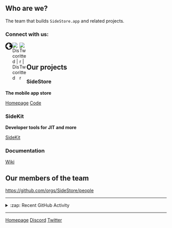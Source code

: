 <!-- 
Docs: How to use GitHub README and actions to auto-generate embedded content.
https://github.com/anuraghazra/github-readme-stats
https://www.youtube.com/watch?v=n6d4KHSKqGk
https://github.com/rahuldkjain/github-profile-readme-generator
 -->

## Who are we?

The team that builds `SideStore.app` and related projects.

### Connect with us:

<!--
[![Website](https://img.shields.io/website?label=sidestore.io&style=for-the-badge&url=https://sidestore.io)](https://sidestore.io)
[![Twitter Follow](https://img.shields.io/twitter/follow/sidestore_io?color=1DA1F2&logo=twitter&style=for-the-badge)](https://twitter.com/intent/follow?original_referer=https%3A%2F%2Fgithub.com%2Fsidestore&screen_name=sidestore)
[![GitHub Followers](https://img.shields.io/github/followers/sidestore?style=for-the-badge)]()
[![GitHub Sponsors](https://img.shields.io/github/sponsors/sidestore?style=for-the-badge
)]() 
-->

[<img align="left" alt="sidestore.io" width="22px" src="https://raw.githubusercontent.com/iconic/open-iconic/master/svg/globe.svg" />][website]
[<img align="left" alt="Discord | Discord" width="22px" src="https://cdn.jsdelivr.net/npm/simple-icons@v3/icons/discord.svg" />][discord]
[<img align="left" alt="Twitter | Twitter" width="22px" src="https://cdn.jsdelivr.net/npm/simple-icons@v3/icons/twitter.svg" />][twitter]

<br />
<br />

## Our projects

### SideStore

__The mobile app store__

[Homepage][website]
[Code][git.sidestore]

### SideKit

__Developer tools for JIT and more__

[SideKit][git.sidekit]

### Documentation

[Wiki][wiki]

## Our members of the team

https://github.com/orgs/SideStore/people

---

<details>
  <summary>:zap: Recent GitHub Activity</summary>

<!--START_SECTION:activity-->
1. 🗣 Commented on [#479](https://github.com/SideStore/SideStore/issues/479) in [SideStore/SideStore](https://github.com/SideStore/SideStore)
2. ❗️ Closed issue [#479](https://github.com/SideStore/SideStore/issues/479) in [SideStore/SideStore](https://github.com/SideStore/SideStore)
3. 🗣 Commented on [#493](https://github.com/SideStore/SideStore/issues/493) in [SideStore/SideStore](https://github.com/SideStore/SideStore)
4. 🗣 Commented on [#483](https://github.com/SideStore/SideStore/issues/483) in [SideStore/SideStore](https://github.com/SideStore/SideStore)
5. ❗️ Closed issue [#483](https://github.com/SideStore/SideStore/issues/483) in [SideStore/SideStore](https://github.com/SideStore/SideStore)
6. ❗️ Closed issue [#400](https://github.com/SideStore/SideStore/issues/400) in [SideStore/SideStore](https://github.com/SideStore/SideStore)
7. ❗️ Closed issue [#398](https://github.com/SideStore/SideStore/issues/398) in [SideStore/SideStore](https://github.com/SideStore/SideStore)
8. ❗️ Closed issue [#301](https://github.com/SideStore/SideStore/issues/301) in [SideStore/SideStore](https://github.com/SideStore/SideStore)
9. ❗️ Closed issue [#302](https://github.com/SideStore/SideStore/issues/302) in [SideStore/SideStore](https://github.com/SideStore/SideStore)
10. 🗣 Commented on [#500](https://github.com/SideStore/SideStore/issues/500) in [SideStore/SideStore](https://github.com/SideStore/SideStore)
11. ❗️ Closed issue [#500](https://github.com/SideStore/SideStore/issues/500) in [SideStore/SideStore](https://github.com/SideStore/SideStore)
12. 🗣 Commented on [#528](https://github.com/SideStore/SideStore/issues/528) in [SideStore/SideStore](https://github.com/SideStore/SideStore)
13. 🗣 Commented on [#530](https://github.com/SideStore/SideStore/issues/530) in [SideStore/SideStore](https://github.com/SideStore/SideStore)
14. ❗️ Closed issue [#530](https://github.com/SideStore/SideStore/issues/530) in [SideStore/SideStore](https://github.com/SideStore/SideStore)
15. 🗣 Commented on [#529](https://github.com/SideStore/SideStore/issues/529) in [SideStore/SideStore](https://github.com/SideStore/SideStore)
16. 🗣 Commented on [#529](https://github.com/SideStore/SideStore/issues/529) in [SideStore/SideStore](https://github.com/SideStore/SideStore)
17. ❗️ Closed issue [#529](https://github.com/SideStore/SideStore/issues/529) in [SideStore/SideStore](https://github.com/SideStore/SideStore)
18. 🗣 Commented on [#529](https://github.com/SideStore/SideStore/issues/529) in [SideStore/SideStore](https://github.com/SideStore/SideStore)
19. 🗣 Commented on [#529](https://github.com/SideStore/SideStore/issues/529) in [SideStore/SideStore](https://github.com/SideStore/SideStore)
20. 🎉 Merged PR [#4](https://github.com/SideStore/Altcon/pull/4) in [SideStore/Altcon](https://github.com/SideStore/Altcon)
<!--END_SECTION:activity-->

</details>

---

[Homepage][patreon] [Discord][discord] [Twitter][twitter]

<!--
- [Patreon][patreon]
- [OpenCollective][opencollective]
- [YouTube][youtube]
-->

[website]: https://sidestore.io
[wiki]: https://wiki.sidestore.io
[twitter]: https://twitter.com/sidestore_io
[discord]: https://discord.gg/sidestore-949183273383395328
[youtube]: https://youtube.com/TODO
[patreon]: https://www.patreon.com/SideStore
[opencollective]: https://opencollective.com/TODO
[git.sidestore]: https://github.com/SideStore/SideStore/
[git.sidekit]: https://github.com/SideStore/SideKit

